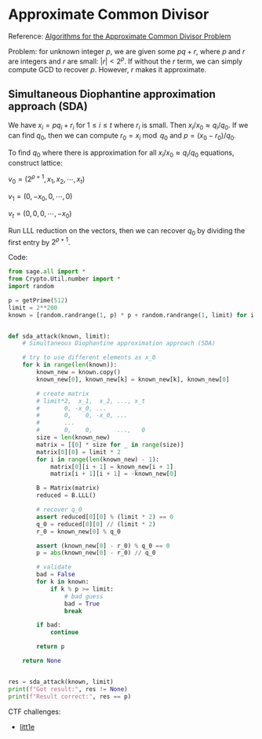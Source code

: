# Approximate Common Divisor

Reference: [Algorithms for the Approximate Common Divisor Problem](https://eprint.iacr.org/2016/215.pdf)

Problem: for unknown integer $p$, we are given some $pq + r$, where $p$ and $r$ are integers and $r$ are small: $|r| < 2^{\rho}$. If without the $r$ term, we can simply compute GCD to recover $p$. However, $r$ makes it approximate.

## Simultaneous Diophantine approximation approach (SDA)

We have $x_i = pq_i + r_i$ for $1 \le i \le t$ where $r_i$ is small. Then $x_i/x_0 \approx q_i/q_0$. If we can find $q_0$, then we can compute $r_0 = x_i \bmod q_0$ and $p = (x_0 - r_0) / q_0$.

To find $q_0$ where there is approximation for all $x_i/x_0 \approx q_i/q_0$ equations, construct lattice:

$v_0 = (2^{\rho+1}, x_1, x_2, \cdots, x_t)$

$v_1 = (0, -x_0, 0, \cdots, 0)$

$v_t = (0, 0, 0, \cdots, -x_0)$

Run LLL reduction on the vectors, then we can recover $q_0$ by dividing the first entry by $2^{\rho+1}$.

Code:

```python
from sage.all import *
from Crypto.Util.number import *
import random

p = getPrime(512)
limit = 2**200
known = [random.randrange(1, p) * p + random.randrange(1, limit) for i in range(5)]


def sda_attack(known, limit):
    # Simultaneous Diophantine approximation approach (SDA)

    # try to use different elements as x_0
    for k in range(len(known)):
        known_new = known.copy()
        known_new[0], known_new[k] = known_new[k], known_new[0]

        # create matrix
        # limit*2,  x_1,  x_2, ..., x_t
        #       0, -x_0, ...
        #       0,    0, -x_0, ...
        #       ...
        #       0,    0,       ...,   0
        size = len(known_new)
        matrix = [[0] * size for _ in range(size)]
        matrix[0][0] = limit * 2
        for i in range(len(known_new) - 1):
            matrix[0][i + 1] = known_new[i + 1]
            matrix[i + 1][i + 1] = -known_new[0]

        B = Matrix(matrix)
        reduced = B.LLL()

        # recover q_0
        assert reduced[0][0] % (limit * 2) == 0
        q_0 = reduced[0][0] // (limit * 2)
        r_0 = known_new[0] % q_0

        assert (known_new[0] - r_0) % q_0 == 0
        p = abs(known_new[0] - r_0) // q_0

        # validate
        bad = False
        for k in known:
            if k % p >= limit:
                # bad guess
                bad = True
                break

        if bad:
            continue

        return p

    return None


res = sda_attack(known, limit)
print(f"Got result:", res != None)
print(f"Result correct:", res == p)
```

CTF challenges:

- [litt1e](../2025-10-26-xctf-final-2025/litt1e.md)
